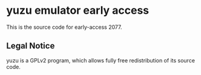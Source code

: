yuzu emulator early access
=============

This is the source code for early-access 2077.

## Legal Notice

yuzu is a GPLv2 program, which allows fully free redistribution of its source code.